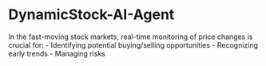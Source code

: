 # DynamicStock-AI-Agent
In the fast-moving stock markets, real-time monitoring of price changes is crucial for: - Identifying potential buying/selling opportunities - Recognizing early trends - Managing risks
